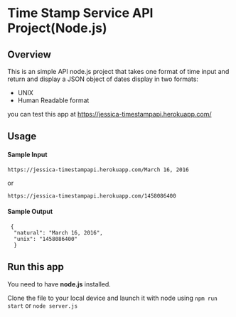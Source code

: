 # Time Stamp Service API Project(Node.js)

## Overview
  This is an simple API node.js project that takes one format of time input and 
  return and display a JSON object of
  dates display in two formats:
 
  - UNIX
  - Human Readable format
  
you  can test this app at https://jessica-timestampapi.herokuapp.com/

## Usage
#### Sample Input
```
https://jessica-timestampapi.herokuapp.com/March 16, 2016
```
or 
```
https://jessica-timestampapi.herokuapp.com/1458086400
```

#### Sample Output
```
 {
  "natural": "March 16, 2016",
  "unix": "1458086400"
  }
```
## Run this app

You need to have **node.js** installed.

Clone the file to your local device and launch it with node using  ```npm run start``` or ```node server.js```